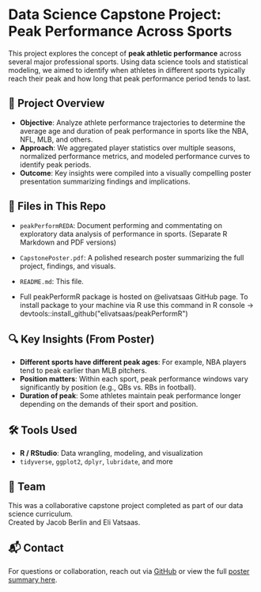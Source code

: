 # Data Science Capstone Project: Peak Performance Across Sports

This project explores the concept of **peak athletic performance** across several major professional sports. Using data science tools and statistical modeling, we aimed to identify when athletes in different sports typically reach their peak and how long that peak performance period tends to last.

## 🧠 Project Overview

- **Objective**: Analyze athlete performance trajectories to determine the average age and duration of peak performance in sports like the NBA, NFL, MLB, and others.
- **Approach**: We aggregated player statistics over multiple seasons, normalized performance metrics, and modeled performance curves to identify peak periods.
- **Outcome**: Key insights were compiled into a visually compelling poster presentation summarizing findings and implications.

## 📄 Files in This Repo

- `peakPerformREDA`: Document performing and commentating on exploratory data analysis of performance in sports. (Separate R Markdown and PDF versions)
- `CapstonePoster.pdf`: A polished research poster summarizing the full project, findings, and visuals.
- `README.md`: This file.

- Full peakPerformR package is hosted on @elivatsaas GitHub page. To install package to your machine via R use this command in R console -> devtools::install_github("elivatsaas/peakPerformR")

## 🔍 Key Insights (From Poster)

- **Different sports have different peak ages**: For example, NBA players tend to peak earlier than MLB pitchers.
- **Position matters**: Within each sport, peak performance windows vary significantly by position (e.g., QBs vs. RBs in football).
- **Duration of peak**: Some athletes maintain peak performance longer depending on the demands of their sport and position.

## 🛠️ Tools Used

- **R / RStudio**: Data wrangling, modeling, and visualization
- `tidyverse`, `ggplot2`, `dplyr`, `lubridate`, and more

## 👥 Team

This was a collaborative capstone project completed as part of our data science curriculum.  
Created by Jacob Berlin and Eli Vatsaas.

## 📬 Contact

For questions or collaboration, reach out via [GitHub](https://github.com/jgberlin2003) or view the full [poster summary here](./Peak-Performance-Poster.pdf).
